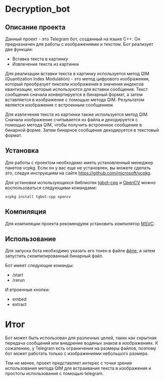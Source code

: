 # Decryption_bot

## Описание проекта
Данный проект - это Telegram бот, созданный на языке C++. Он предназначен для работы с изображениями и текстом. Бот реализует две функции:

* Вставка текста в картинку
* Извлечение текста из картинки

Для реализации вставки текста в картинку используется метод QIM (Quantization Index Modulation) - это метод цифрового изображения, который преобразует пиксели изображения в значения индексов квантизации, которые используются для вставки сообщения. Текст сообщения сначала конвертируется в бинарный формат, а затем вставляется в изображение с помощью метода QIM. Результатом является изображение с встроенным сообщением.

Для извлечения текста из картинки также используется метод QIM. Сначала изображение считывается из файла и декодируется с помощью метода QIM, чтобы получить встроенное сообщение в бинарной форме. Затем бинарное сообщение декодируется в текстовый формат.

## Установка
Для работы с проектом необходимо иметь установленный менеджер пакетов vcpkg. Если он у вас еще не установлен, вы можете сделать это, следуя инструкциям на сайте https://github.com/microsoft/vcpkg.

Для установки использующихся библиотек [tgbot-cpp](https://github.com/reo7sp/tgbot-cpp.git) и [OpenCV](https://opencv.org/) можно воспользоваться следующими командами:
```
vcpkg install tgbot-cpp opencv
```

## Компиляция
Для компиляции проекта рекомендуем установить компилятор [MSVC](https://visualstudio.microsoft.com/ru/vs/features/cplusplus/):

## Использование
Для запуска бота необходимо указать его токен в файле [фйле](https://github.com/mmmaxonchik/Decryption_bot/blob/main/Decryption_App.cpp), а затем запустить скомпилированный бинарный файл.

Бот имеет следующие команды:
- /start
- /rerun

И втроенные кнопки:
- embed
- extract

# Итог
Бот может быть использован для различных целей, таких как скрытная передача сообщений или внедрение водяных знаков в изображениях. К сожалению, у Telegram есть ограничения на размеры файлов, поэтому бот может работать только с изображениями небольшого размера. 

Тем не менее, проект представляет интерес с точки зрения использования метода QIM для встраивания текста в изображения и простоты использования с помощью telegram.
